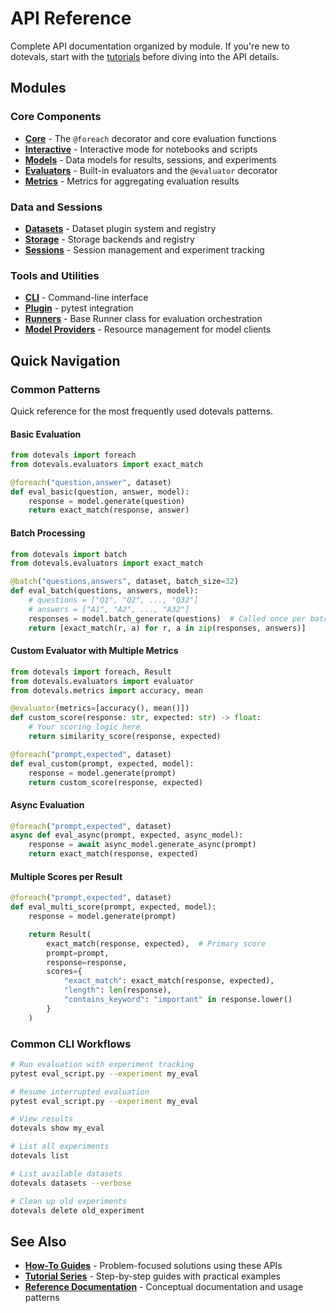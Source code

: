 # API Reference

Complete API documentation organized by module. If you're new to dotevals, start with the [tutorials](../tutorials/01-your-first-evaluation.md) before diving into the API details.

## Modules

### Core Components

- **[Core](core.md)** - The `@foreach` decorator and core evaluation functions
- **[Interactive](interactive.md)** - Interactive mode for notebooks and scripts
- **[Models](models.md)** - Data models for results, sessions, and experiments
- **[Evaluators](evaluators.md)** - Built-in evaluators and the `@evaluator` decorator
- **[Metrics](metrics.md)** - Metrics for aggregating evaluation results

### Data and Sessions

- **[Datasets](datasets.md)** - Dataset plugin system and registry
- **[Storage](storage.md)** - Storage backends and registry
- **[Sessions](sessions.md)** - Session management and experiment tracking

### Tools and Utilities

- **[CLI](cli.md)** - Command-line interface
- **[Plugin](plugin.md)** - pytest integration
- **[Runners](runners.md)** - Base Runner class for evaluation orchestration
- **[Model Providers](model-providers.md)** - Resource management for model clients

## Quick Navigation

### Common Patterns

Quick reference for the most frequently used dotevals patterns.

#### Basic Evaluation

```python
from dotevals import foreach
from dotevals.evaluators import exact_match

@foreach("question,answer", dataset)
def eval_basic(question, answer, model):
    response = model.generate(question)
    return exact_match(response, answer)
```

#### Batch Processing

```python
from dotevals import batch
from dotevals.evaluators import exact_match

@batch("questions,answers", dataset, batch_size=32)
def eval_batch(questions, answers, model):
    # questions = ["Q1", "Q2", ..., "Q32"]
    # answers = ["A1", "A2", ..., "A32"]
    responses = model.batch_generate(questions)  # Called once per batch
    return [exact_match(r, a) for r, a in zip(responses, answers)]
```

#### Custom Evaluator with Multiple Metrics

```python
from dotevals import foreach, Result
from dotevals.evaluators import evaluator
from dotevals.metrics import accuracy, mean

@evaluator(metrics=[accuracy(), mean()])
def custom_score(response: str, expected: str) -> float:
    # Your scoring logic here
    return similarity_score(response, expected)

@foreach("prompt,expected", dataset)
def eval_custom(prompt, expected, model):
    response = model.generate(prompt)
    return custom_score(response, expected)
```

#### Async Evaluation

```python
@foreach("prompt,expected", dataset)
async def eval_async(prompt, expected, async_model):
    response = await async_model.generate_async(prompt)
    return exact_match(response, expected)
```

#### Multiple Scores per Result

```python
@foreach("prompt,expected", dataset)
def eval_multi_score(prompt, expected, model):
    response = model.generate(prompt)

    return Result(
        exact_match(response, expected),  # Primary score
        prompt=prompt,
        response=response,
        scores={
            "exact_match": exact_match(response, expected),
            "length": len(response),
            "contains_keyword": "important" in response.lower()
        }
    )
```

### Common CLI Workflows

```bash
# Run evaluation with experiment tracking
pytest eval_script.py --experiment my_eval

# Resume interrupted evaluation
pytest eval_script.py --experiment my_eval

# View results
dotevals show my_eval

# List all experiments
dotevals list

# List available datasets
dotevals datasets --verbose

# Clean up old experiments
dotevals delete old_experiment
```

## See Also

- **[How-To Guides](../how-to/index.md)** - Problem-focused solutions using these APIs
- **[Tutorial Series](../tutorials/01-your-first-evaluation.md)** - Step-by-step guides with practical examples
- **[Reference Documentation](../reference/index.md)** - Conceptual documentation and usage patterns
